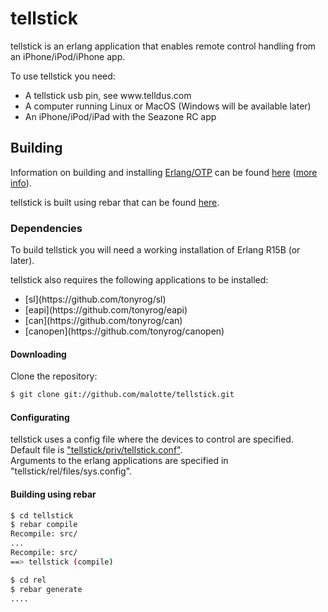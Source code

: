 tellstick
=====

tellstick is an erlang application that enables remote control handling from 
an iPhone/iPod/iPhone app.

To use tellstick you need:
<ul>
<li>A tellstick usb pin, see www.telldus.com </li>
<li>A computer running Linux or MacOS (Windows will be available later)</li>
<li>An iPhone/iPod/iPad with the Seazone RC app</li>
</ul>

Building
--------

Information on building and installing [Erlang/OTP](http://www.erlang.org)
can be found [here](https://github.com/erlang/otp/wiki/Installation)
([more info](https://github.com/erlang/otp/blob/master/INSTALL.md)).

tellstick is built using rebar that can be found [here](https://github.com/basho/rebar).

### Dependencies

To build tellstick you will need a working installation of Erlang R15B (or
later).

tellstick also requires the following applications to be installed:
<ul>
<li>[sl](https://github.com/tonyrog/sl)</li>
<li>[eapi](https://github.com/tonyrog/eapi)</li>
<li>[can](https://github.com/tonyrog/can)</li>
<li>[canopen](https://github.com/tonyrog/canopen)</li>
</ul>


#### Downloading

Clone the repository:

```sh
$ git clone git://github.com/malotte/tellstick.git
```
#### Configurating

tellstick uses a config file where the devices to control are specified.<br/>
Default file is ["tellstick/priv/tellstick.conf"](https://github.com/malotte/tellstick/priv/tellstick.conf).<br/>
Arguments to the erlang applications are specified in "tellstick/rel/files/sys.config".<br/>

#### Building using rebar

```sh
$ cd tellstick
$ rebar compile
Recompile: src/
...
Recompile: src/
==> tellstick (compile)

$ cd rel
$ rebar generate
....
```
